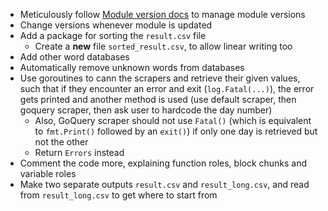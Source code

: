 - Meticulously follow [Module version docs](https://go.dev/doc/tutorial/create-module) to manage module versions
- Change versions whenever module is updated
- Add a package for sorting the `result.csv` file
  * Create a **new** file `sorted_result.csv`, to allow linear writing too
- Add other word databases
- Automatically remove unknown words from databases
- Use goroutines to cann the scrapers and retrieve their given values, such that if they encounter an error and exit (`log.Fatal(...)`), the error gets printed and another method is used (use default scraper, then goquery scraper, then ask user to hardcode the day number)
  * Also, GoQuery scraper should not use `Fatal()` (which is equivalent to `fmt.Print()` followed by an `exit()`) if only one day is retrieved but not the other
  * Return `Errors` instead
- Comment the code more, explaining function roles, block chunks and variable roles
- Make two separate outputs `result.csv` and `result_long.csv`, and read from `result_long.csv` to get where to start from